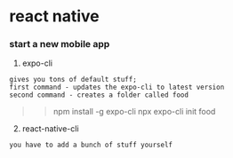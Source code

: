 # react native

### start a new mobile app
1. expo-cli
```
gives you tons of default stuff;
first command - updates the expo-cli to latest version
second command - creates a folder called food
```
  >> npm install -g expo-cli 
  >> npx expo-cli init food

2. react-native-cli
```
you have to add a bunch of stuff yourself
```